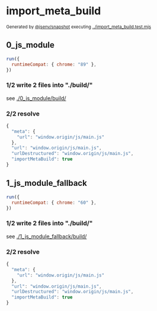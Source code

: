 # import_meta_build

<sub>
  Generated by <a href="https://github.com/jsenv/core/tree/main/packages/independent/snapshot">@jsenv/snapshot</a> executing <a href="../import_meta_build.test.mjs">../import_meta_build.test.mjs</a>
</sub>

## 0_js_module

```js
run({
  runtimeCompat: { chrome: "89" },
})
```

### 1/2 write 2 files into "./build/"

see [./0_js_module/build/](./0_js_module/build/)

### 2/2 resolve

```js
{
  "meta": {
    "url": "window.origin/js/main.js"
  },
  "url": "window.origin/js/main.js",
  "urlDestructured": "window.origin/js/main.js",
  "importMetaBuild": true
}
```

## 1_js_module_fallback

```js
run({
  runtimeCompat: { chrome: "60" },
})
```

### 1/2 write 2 files into "./build/"

see [./1_js_module_fallback/build/](./1_js_module_fallback/build/)

### 2/2 resolve

```js
{
  "meta": {
    "url": "window.origin/js/main.js"
  },
  "url": "window.origin/js/main.js",
  "urlDestructured": "window.origin/js/main.js",
  "importMetaBuild": true
}
```